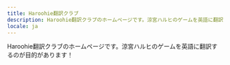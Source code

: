 ```yaml
---
title: Haroohie翻訳クラブ
description: Haroohie翻訳クラブのホームページです。涼宮ハルヒのゲームを英語に翻訳するのが目的があります！
locale: ja
---
```


Haroohie翻訳クラブのホームページです。涼宮ハルヒのゲームを英語に翻訳するのが目的があります！